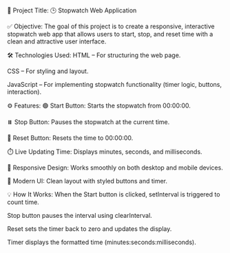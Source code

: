 📌 Project Title: 🕒 Stopwatch Web Application

✅ Objective:
The goal of this project is to create a responsive, interactive stopwatch web app that allows users to start, stop, and reset time with a clean and attractive user interface.

🛠️ Technologies Used:
HTML – For structuring the web page.

CSS – For styling and layout.

JavaScript – For implementing stopwatch functionality (timer logic, buttons, interaction).


⚙️ Features:
🟢 Start Button: Starts the stopwatch from 00:00:00.

⏸️ Stop Button: Pauses the stopwatch at the current time.

🔁 Reset Button: Resets the time to 00:00:00.

⏱️ Live Updating Time: Displays minutes, seconds, and milliseconds.

📱 Responsive Design: Works smoothly on both desktop and mobile devices.

🎨 Modern UI: Clean layout with styled buttons and timer.


💡 How It Works:
When the Start button is clicked, setInterval is triggered to count time.

Stop button pauses the interval using clearInterval.

Reset sets the timer back to zero and updates the display.

Timer displays the formatted time (minutes:seconds:milliseconds).

